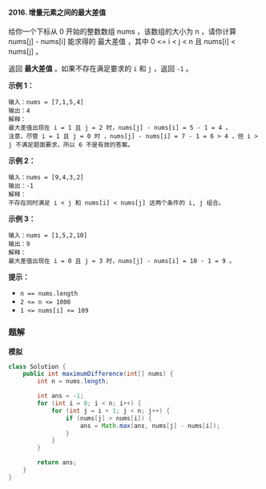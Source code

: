 #### 2016. 增量元素之间的最大差值

给你一个下标从 0 开始的整数数组 nums ，该数组的大小为 n ，请你计算 nums[j] - nums[i] 能求得的 最大差值 ，其中 0 <= i < j < n 且 nums[i] < nums[j] 。

返回 **最大差值** 。如果不存在满足要求的 `i` 和 `j` ，返回 `-1` 。

**示例 1：**

```shell
输入：nums = [7,1,5,4]
输出：4
解释：
最大差值出现在 i = 1 且 j = 2 时，nums[j] - nums[i] = 5 - 1 = 4 。
注意，尽管 i = 1 且 j = 0 时 ，nums[j] - nums[i] = 7 - 1 = 6 > 4 ，但 i > j 不满足题面要求，所以 6 不是有效的答案。
```

**示例 2：**

```shell
输入：nums = [9,4,3,2]
输出：-1
解释：
不存在同时满足 i < j 和 nums[i] < nums[j] 这两个条件的 i, j 组合。
```

**示例 3：**

```shell
输入：nums = [1,5,2,10]
输出：9
解释：
最大差值出现在 i = 0 且 j = 3 时，nums[j] - nums[i] = 10 - 1 = 9 。
```

**提示：**

- `n == nums.length`
- `2 <= n <= 1000`
- `1 <= nums[i] <= 109`

### 题解

**模拟**

```java
class Solution {
    public int maximumDifference(int[] nums) {
        int n = nums.length;

        int ans = -1;
        for (int i = 0; i < n; i++) {
            for (int j = i + 1; j < n; j++) {
                if (nums[j] > nums[i]) {
                    ans = Math.max(ans, nums[j] - nums[i]);
                }
            }
        }

        return ans;
    }
}
```

